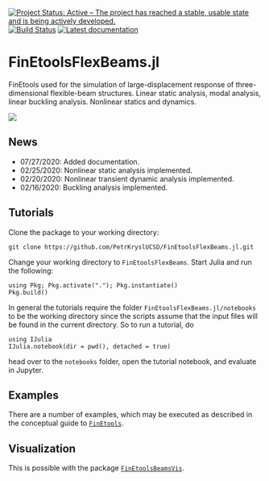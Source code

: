 [![Project Status: Active – The project has reached a stable, usable state and is being actively developed.](http://www.repostatus.org/badges/latest/active.svg)](http://www.repostatus.org/#active)
[![Build Status](https://travis-ci.com/PetrKryslUCSD/FinEtoolsFlexBeams.jl.svg?branch=master)](https://travis-ci.com/PetrKryslUCSD/FinEtoolsFlexBeams.jl)
[![Latest documentation](https://img.shields.io/badge/docs-latest-blue.svg)](https://petrkryslucsd.github.io/FinEtoolsFlexBeams.jl/dev)

# FinEtoolsFlexBeams.jl

FinEtools used for the simulation of large-displacement response of three-dimensional flexible-beam structures. Linear static analysis, modal analysis, linear buckling analysis. Nonlinear statics and dynamics.

![](http://hogwarts.ucsd.edu/~pkrysl/site.images/circle-twist-anim.gif)

## News

- 07/27/2020: Added documentation.
- 02/25/2020: Nonlinear static analysis implemented.
- 02/20/2020: Nonlinear transient dynamic analysis implemented.
- 02/16/2020: Buckling analysis implemented.

## Tutorials


Clone the package to your working directory:
```
git clone https://github.com/PetrKryslUCSD/FinEtoolsFlexBeams.jl.git
```

Change your working directory to `FinEtoolsFlexBeams`. Start Julia and run
the following:

```
using Pkg; Pkg.activate("."); Pkg.instantiate()
Pkg.build()
```

In general the tutorials require the folder `FinEtoolsFlexBeams.jl/notebooks` to be the working directory since the scripts assume that the input files will be found in the current directory. So to run a tutorial, do
```
using IJulia    
IJulia.notebook(dir = pwd(), detached = true)
```
head over to the `notebooks` folder, open the tutorial notebook, and evaluate in Jupyter.

## Examples

There are a number of examples, which may be executed as described in the conceptual guide to [`FinEtools`](https://github.com/PetrKryslUCSD/FinEtools.jl).

## Visualization

This is possible with the package [`FinEtoolsBeamsVis`](https://github.com/PetrKryslUCSD/FinEtoolsBeamsVis.jl).
